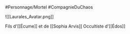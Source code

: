 #Personnage/Mortel
#CompagnieDuChaos 

![[Laurales_Avatar.png]]

Fils d'[[Écume]] et de [[Sophia Arvis]]
Occultiste d'[[Édos]]